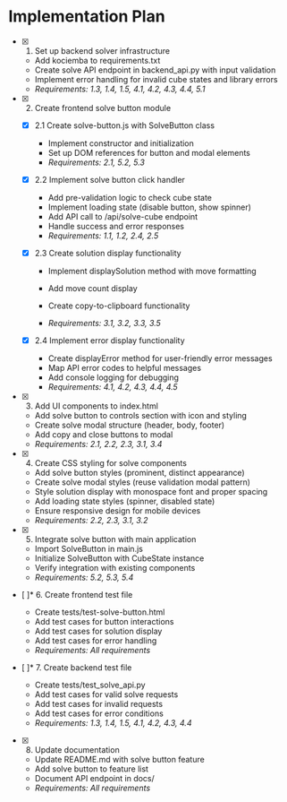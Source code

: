# Implementation Plan

- [x] 1. Set up backend solver infrastructure





  - Add kociemba to requirements.txt
  - Create solve API endpoint in backend_api.py with input validation
  - Implement error handling for invalid cube states and library errors
  - _Requirements: 1.3, 1.4, 1.5, 4.1, 4.2, 4.3, 4.4, 5.1_

- [x] 2. Create frontend solve button module






  - [x] 2.1 Create solve-button.js with SolveButton class

    - Implement constructor and initialization
    - Set up DOM references for button and modal elements
    - _Requirements: 2.1, 5.2, 5.3_


  - [x] 2.2 Implement solve button click handler
    - Add pre-validation logic to check cube state
    - Implement loading state (disable button, show spinner)
    - Add API call to /api/solve-cube endpoint
    - Handle success and error responses
    - _Requirements: 1.1, 1.2, 2.4, 2.5_


  - [x] 2.3 Create solution display functionality
    - Implement displaySolution method with move formatting
    - Add move count display
    - Create copy-to-clipboard functionality

    - _Requirements: 3.1, 3.2, 3.3, 3.5_

  - [x] 2.4 Implement error display functionality
    - Create displayError method for user-friendly error messages
    - Map API error codes to helpful messages
    - Add console logging for debugging
    - _Requirements: 4.1, 4.2, 4.3, 4.4, 4.5_

- [x] 3. Add UI components to index.html





  - Add solve button to controls section with icon and styling
  - Create solve modal structure (header, body, footer)
  - Add copy and close buttons to modal
  - _Requirements: 2.1, 2.2, 2.3, 3.1, 3.4_

- [x] 4. Create CSS styling for solve components





  - Add solve button styles (prominent, distinct appearance)
  - Create solve modal styles (reuse validation modal pattern)
  - Style solution display with monospace font and proper spacing
  - Add loading state styles (spinner, disabled state)
  - Ensure responsive design for mobile devices
  - _Requirements: 2.2, 2.3, 3.1, 3.2_

- [x] 5. Integrate solve button with main application




  
  - Import SolveButton in main.js
  - Initialize SolveButton with CubeState instance
  - Verify integration with existing components
  - _Requirements: 5.2, 5.3, 5.4_

- [ ]* 6. Create frontend test file
  - Create tests/test-solve-button.html
  - Add test cases for button interactions
  - Add test cases for solution display
  - Add test cases for error handling
  - _Requirements: All requirements_

- [ ]* 7. Create backend test file
  - Create tests/test_solve_api.py
  - Add test cases for valid solve requests
  - Add test cases for invalid requests
  - Add test cases for error conditions
  - _Requirements: 1.3, 1.4, 1.5, 4.1, 4.2, 4.3, 4.4_

- [x] 8. Update documentation





  - Update README.md with solve button feature
  - Add solve button to feature list
  - Document API endpoint in docs/
  - _Requirements: All requirements_
